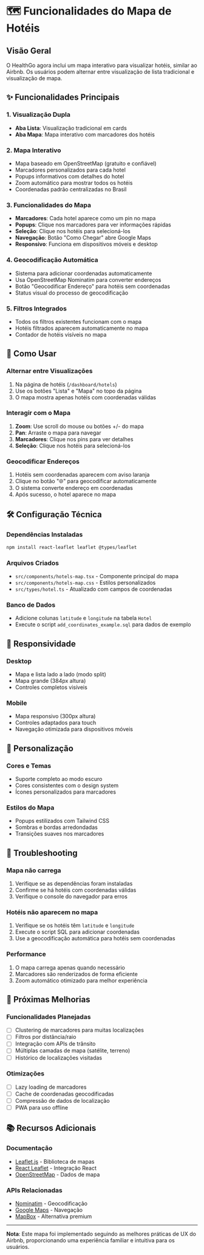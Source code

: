 # 🗺️ Funcionalidades do Mapa de Hotéis

## Visão Geral
O HealthGo agora inclui um mapa interativo para visualizar hotéis, similar ao Airbnb. Os usuários podem alternar entre visualização de lista tradicional e visualização de mapa.

## ✨ Funcionalidades Principais

### 1. **Visualização Dupla**
- **Aba Lista**: Visualização tradicional em cards
- **Aba Mapa**: Mapa interativo com marcadores dos hotéis

### 2. **Mapa Interativo**
- Mapa baseado em OpenStreetMap (gratuito e confiável)
- Marcadores personalizados para cada hotel
- Popups informativos com detalhes do hotel
- Zoom automático para mostrar todos os hotéis
- Coordenadas padrão centralizadas no Brasil

### 3. **Funcionalidades do Mapa**
- **Marcadores**: Cada hotel aparece como um pin no mapa
- **Popups**: Clique nos marcadores para ver informações rápidas
- **Seleção**: Clique nos hotéis para selecioná-los
- **Navegação**: Botão "Como Chegar" abre Google Maps
- **Responsivo**: Funciona em dispositivos móveis e desktop

### 4. **Geocodificação Automática**
- Sistema para adicionar coordenadas automaticamente
- Usa OpenStreetMap Nominatim para converter endereços
- Botão "Geocodificar Endereço" para hotéis sem coordenadas
- Status visual do processo de geocodificação

### 5. **Filtros Integrados**
- Todos os filtros existentes funcionam com o mapa
- Hotéis filtrados aparecem automaticamente no mapa
- Contador de hotéis visíveis no mapa

## 🚀 Como Usar

### Alternar entre Visualizações
1. Na página de hotéis (`/dashboard/hotels`)
2. Use os botões "Lista" e "Mapa" no topo da página
3. O mapa mostra apenas hotéis com coordenadas válidas

### Interagir com o Mapa
1. **Zoom**: Use scroll do mouse ou botões +/- do mapa
2. **Pan**: Arraste o mapa para navegar
3. **Marcadores**: Clique nos pins para ver detalhes
4. **Seleção**: Clique nos hotéis para selecioná-los

### Geocodificar Endereços
1. Hotéis sem coordenadas aparecem com aviso laranja
2. Clique no botão "🌐" para geocodificar automaticamente
3. O sistema converte endereço em coordenadas
4. Após sucesso, o hotel aparece no mapa

## 🛠️ Configuração Técnica

### Dependências Instaladas
```bash
npm install react-leaflet leaflet @types/leaflet
```

### Arquivos Criados
- `src/components/hotels-map.tsx` - Componente principal do mapa
- `src/components/hotels-map.css` - Estilos personalizados
- `src/types/hotel.ts` - Atualizado com campos de coordenadas

### Banco de Dados
- Adicione colunas `latitude` e `longitude` na tabela `Hotel`
- Execute o script `add_coordinates_example.sql` para dados de exemplo

## 📱 Responsividade

### Desktop
- Mapa e lista lado a lado (modo split)
- Mapa grande (384px altura)
- Controles completos visíveis

### Mobile
- Mapa responsivo (300px altura)
- Controles adaptados para touch
- Navegação otimizada para dispositivos móveis

## 🎨 Personalização

### Cores e Temas
- Suporte completo ao modo escuro
- Cores consistentes com o design system
- Ícones personalizados para marcadores

### Estilos do Mapa
- Popups estilizados com Tailwind CSS
- Sombras e bordas arredondadas
- Transições suaves nos marcadores

## 🔧 Troubleshooting

### Mapa não carrega
1. Verifique se as dependências foram instaladas
2. Confirme se há hotéis com coordenadas válidas
3. Verifique o console do navegador para erros

### Hotéis não aparecem no mapa
1. Verifique se os hotéis têm `latitude` e `longitude`
2. Execute o script SQL para adicionar coordenadas
3. Use a geocodificação automática para hotéis sem coordenadas

### Performance
1. O mapa carrega apenas quando necessário
2. Marcadores são renderizados de forma eficiente
3. Zoom automático otimizado para melhor experiência

## 🚀 Próximas Melhorias

### Funcionalidades Planejadas
- [ ] Clustering de marcadores para muitas localizações
- [ ] Filtros por distância/raio
- [ ] Integração com APIs de trânsito
- [ ] Múltiplas camadas de mapa (satélite, terreno)
- [ ] Histórico de localizações visitadas

### Otimizações
- [ ] Lazy loading de marcadores
- [ ] Cache de coordenadas geocodificadas
- [ ] Compressão de dados de localização
- [ ] PWA para uso offline

## 📚 Recursos Adicionais

### Documentação
- [Leaflet.js](https://leafletjs.com/) - Biblioteca de mapas
- [React Leaflet](https://react-leaflet.js.org/) - Integração React
- [OpenStreetMap](https://www.openstreetmap.org/) - Dados de mapa

### APIs Relacionadas
- [Nominatim](https://nominatim.org/) - Geocodificação
- [Google Maps](https://developers.google.com/maps) - Navegação
- [MapBox](https://www.mapbox.com/) - Alternativa premium

---

**Nota**: Este mapa foi implementado seguindo as melhores práticas de UX do Airbnb, proporcionando uma experiência familiar e intuitiva para os usuários.
